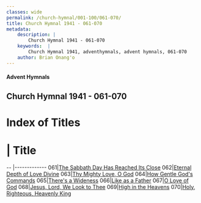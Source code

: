 ```yaml
---
classes: wide
permalink: /church-hymnal/001-100/061-070/
title: Church Hymnal 1941 - 061-070
metadata:
    description: |
        Church Hymnal 1941 - 061-070
    keywords:  |
        Church Hymnal 1941, adventhymnals, advent hymnals, 061-070
    author: Brian Onang'o
---
```


#### Advent Hymnals
## Church Hymnal 1941 - 061-070

# Index of Titles
# | Title                        
-- |-------------
061|[The Sabbath Day Has Reached Its Close](/church-hymnal/001-100/061-070/The-Sabbath-Day-Has-Reached-Its-Close)
062|[Eternal Depth of Love Divine](/church-hymnal/001-100/061-070/Eternal-Depth-of-Love-Divine)
063|[Thy Mighty Love, O God](/church-hymnal/001-100/061-070/Thy-Mighty-Love,-O-God)
064|[How Gentle God's Commands](/church-hymnal/001-100/061-070/How-Gentle-God's-Commands)
065|[There's a Wideness](/church-hymnal/001-100/061-070/There's-a-Wideness)
066|[Like as a Father](/church-hymnal/001-100/061-070/Like-as-a-Father)
067|[O Love of God](/church-hymnal/001-100/061-070/O-Love-of-God)
068|[Jesus, Lord, We Look to Thee](/church-hymnal/001-100/061-070/Jesus,-Lord,-We-Look-to-Thee)
069|[High in the Heavens](/church-hymnal/001-100/061-070/High-in-the-Heavens)
070|[Holy, Righteous, Heavenly King](/church-hymnal/001-100/061-070/Holy,-Righteous,-Heavenly-King)